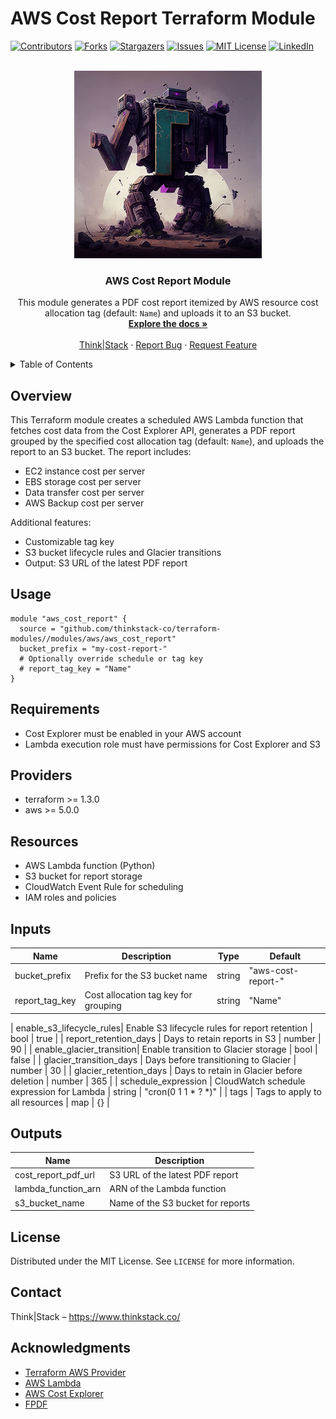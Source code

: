 # AWS Cost Report Terraform Module

<a name="readme-top"></a>

<!-- PROJECT SHIELDS -->
[![Contributors][contributors-shield]][contributors-url]
[![Forks][forks-shield]][forks-url]
[![Stargazers][stars-shield]][stars-url]
[![Issues][issues-shield]][issues-url]
[![MIT License][license-shield]][license-url]
[![LinkedIn][linkedin-shield]][linkedin-url]

<!-- PROJECT LOGO -->
<br />
<div align="center">
  <a href="https://github.com/thinkstack-co/terraform-modules">
    <img src="/images/terraform_modules_logo.webp" alt="Logo" width="300" height="300">
  </a>

<h3 align="center">AWS Cost Report Module</h3>
  <p align="center">
    This module generates a PDF cost report itemized by AWS resource cost allocation tag (default: <code>Name</code>) and uploads it to an S3 bucket.
    <br />
    <a href="https://github.com/thinkstack-co/terraform-modules"><strong>Explore the docs »</strong></a>
    <br />
    <br />
    <a href="https://www.thinkstack.co/">Think|Stack</a>
    ·
    <a href="https://github.com/thinkstack-co/terraform-modules/issues">Report Bug</a>
    ·
    <a href="https://github.com/thinkstack-co/terraform-modules/issues">Request Feature</a>
  </p>
</div>

<!-- TABLE OF CONTENTS -->
<details>
  <summary>Table of Contents</summary>
  <ol>
    <li><a href="#overview">Overview</a></li>
    <li><a href="#usage">Usage</a></li>
    <li><a href="#requirements">Requirements</a></li>
    <li><a href="#providers">Providers</a></li>
    <li><a href="#resources">Resources</a></li>
    <li><a href="#inputs">Inputs</a></li>
    <li><a href="#outputs">Outputs</a></li>
    <li><a href="#license">License</a></li>
    <li><a href="#contact">Contact</a></li>
    <li><a href="#acknowledgments">Acknowledgments</a></li>
  </ol>
</details>

## Overview

This Terraform module creates a scheduled AWS Lambda function that fetches cost data from the Cost Explorer API, generates a PDF report grouped by the specified cost allocation tag (default: <code>Name</code>), and uploads the report to an S3 bucket. The report includes:

- EC2 instance cost per server
- EBS storage cost per server
- Data transfer cost per server
- AWS Backup cost per server

Additional features:
- Customizable tag key
- S3 bucket lifecycle rules and Glacier transitions
- Output: S3 URL of the latest PDF report

## Usage
```hcl
module "aws_cost_report" {
  source = "github.com/thinkstack-co/terraform-modules//modules/aws/aws_cost_report"
  bucket_prefix = "my-cost-report-"
  # Optionally override schedule or tag key
  # report_tag_key = "Name"
}
```

## Requirements
- Cost Explorer must be enabled in your AWS account
- Lambda execution role must have permissions for Cost Explorer and S3

## Providers
- terraform >= 1.3.0
- aws >= 5.0.0

## Resources
- AWS Lambda function (Python)
- S3 bucket for report storage
- CloudWatch Event Rule for scheduling
- IAM roles and policies

## Inputs
| Name                     | Description                                      | Type    | Default                  |
|--------------------------|--------------------------------------------------|---------|--------------------------|
| bucket_prefix            | Prefix for the S3 bucket name                    | string  | "aws-cost-report-"       |
| report_tag_key           | Cost allocation tag key for grouping             | string  | "Name"                   |

| enable_s3_lifecycle_rules| Enable S3 lifecycle rules for report retention   | bool    | true                     |
| report_retention_days    | Days to retain reports in S3                     | number  | 90                       |
| enable_glacier_transition| Enable transition to Glacier storage             | bool    | false                    |
| glacier_transition_days  | Days before transitioning to Glacier             | number  | 30                       |
| glacier_retention_days   | Days to retain in Glacier before deletion        | number  | 365                      |
| schedule_expression      | CloudWatch schedule expression for Lambda        | string  | "cron(0 1 1 * ? *)"      |
| tags                     | Tags to apply to all resources                   | map     | {}                       |

## Outputs
| Name                   | Description                                  |
|------------------------|----------------------------------------------|
| cost_report_pdf_url    | S3 URL of the latest PDF report              |
| lambda_function_arn    | ARN of the Lambda function                   |
| s3_bucket_name         | Name of the S3 bucket for reports            |

## License
Distributed under the MIT License. See `LICENSE` for more information.

## Contact
Think|Stack – <https://www.thinkstack.co/>

## Acknowledgments
- [Terraform AWS Provider](https://registry.terraform.io/providers/hashicorp/aws/latest/docs)
- [AWS Lambda](https://aws.amazon.com/lambda/)
- [AWS Cost Explorer](https://docs.aws.amazon.com/cost-management/latest/userguide/ce-api.html)
- [FPDF](https://pyfpdf.github.io/)

<!-- MARKDOWN LINKS & IMAGES -->
[contributors-shield]: https://img.shields.io/github/contributors/thinkstack-co/terraform-modules.svg?style=for-the-badge
[contributors-url]: https://github.com/thinkstack-co/terraform-modules/graphs/contributors
[forks-shield]: https://img.shields.io/github/forks/thinkstack-co/terraform-modules.svg?style=for-the-badge
[forks-url]: https://github.com/thinkstack-co/terraform-modules/network/members
[stars-shield]: https://img.shields.io/github/stars/thinkstack-co/terraform-modules.svg?style=for-the-badge
[stars-url]: https://github.com/thinkstack-co/terraform-modules/stargazers
[issues-shield]: https://img.shields.io/github/issues/thinkstack-co/terraform-modules.svg?style=for-the-badge
[issues-url]: https://github.com/thinkstack-co/terraform-modules/issues
[license-shield]: https://img.shields.io/github/license/thinkstack-co/terraform-modules.svg?style=for-the-badge
[license-url]: https://github.com/thinkstack-co/terraform-modules/blob/main/LICENSE
[linkedin-shield]: https://img.shields.io/badge/-LinkedIn-black.svg?style=for-the-badge&logo=linkedin&colorB=555
[linkedin-url]: https://www.linkedin.com/company/thinkstack-co/
